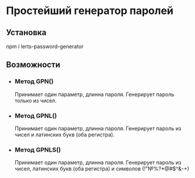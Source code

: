 # Простейший генератор паролей

## Установка

npm i lerts-password-generator

## Возможности

- ### Метод GPN()

  Принимает один параметр, длинна пароля. Генерирует пароль только из чисел.

- ### Метод GPNL()

  Принимает один параметр, длинна пароля. Генерирует пароль из чисел и латинских букв (оба регистра).

- ### Метод GPNLS()

  Принимает один параметр, длинна пароля. Генерирует пароль из чисел, латинских букв (оба регистра) и символов (!"№%?\*@#$^&-+)

